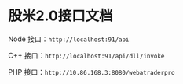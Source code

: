 # 股米2.0接口文档

Node 接口：`http://localhost:91/api`

C++ 接口：`http://localhost:91/api/dll/invoke`

PHP 接口：`http://10.86.168.3:8080/webatraderpro`
